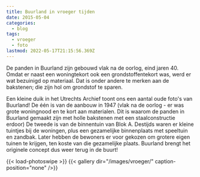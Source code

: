 ```yaml
---
title: Buurland in vroeger tijden
date: 2015-05-04
categories:
  - blog
tags:
  - vroeger
  - foto
lastmod: 2022-05-17T21:15:56.369Z
---
```

De panden in Buurland zijn gebouwd vlak na de oorlog, eind jaren 40. Omdat er naast een woningtekort ook een grondstoffentekort was, werd er wat bezuinigd op materiaal. Dat is onder andere te merken aan de bakstenen; die zijn hol om grondstof te sparen.

Een kleine duik in het Utrechts Archief toont ons een aantal oude foto's van Buurland! De één is van de aanbouw in 1947 (vlak na de oorlog - er was grote woningnood en te kort aan materialen. Dit is waarom de panden in Buurland gemaakt zijn met holle bakstenen met een staalconstructie erdoor) De tweede is van de binnentuin van Blok A. Destijds waren er kleine tuintjes bij de woningen, plus een gezamelijke binnenplaats met speeltuin en zandbak. Later hebben de bewoners er voor gekozen om grotere eigen tuinen te krijgen, ten koste van die gezamelijke plaats. Buurland brengt het originele concept dus weer terug in de buurt! 


{{< load-photoswipe >}}
{{< gallery dir="/images/vroeger/" caption-position="none" />}}